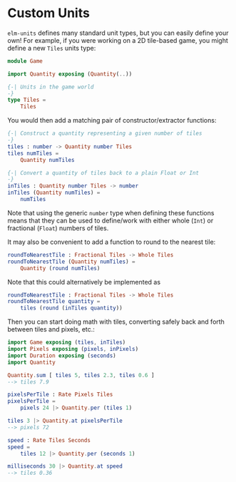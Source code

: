 # Custom Units

`elm-units` defines many standard unit types, but you can easily define your own! For example, if you were working on a 2D tile-based game, you might define a new `Tiles` units type:

```elm
module Game

import Quantity exposing (Quantity(..))

{-| Units in the game world
-}
type Tiles =
    Tiles
```

You would then add a matching pair of constructor/extractor functions:

```elm
{-| Construct a quantity representing a given number of tiles
-}
tiles : number -> Quantity number Tiles
tiles numTiles =
    Quantity numTiles

{-| Convert a quantity of tiles back to a plain Float or Int
-}
inTiles : Quantity number Tiles -> number
inTiles (Quantity numTiles) =
    numTiles
```

Note that using the generic `number` type when defining these functions means that they can be used to define/work with either whole (`Int`) or fractional (`Float`) numbers of tiles.

It may also be convenient to add a function to round to the nearest tile:
   
```elm
roundToNearestTile : Fractional Tiles -> Whole Tiles
roundToNearestTile (Quantity numTiles) =
    Quantity (round numTiles)
```

Note that this could alternatively be implemented as
   
```elm
roundToNearestTile : Fractional Tiles -> Whole Tiles
roundToNearestTile quantity =
    tiles (round (inTiles quantity))
```

Then you can start doing math with tiles, converting safely back and forth between tiles and pixels, etc.:

```elm
import Game exposing (tiles, inTiles)
import Pixels exposing (pixels, inPixels)
import Duration exposing (seconds)
import Quantity

Quantity.sum [ tiles 5, tiles 2.3, tiles 0.6 ]
--> tiles 7.9

pixelsPerTile : Rate Pixels Tiles
pixelsPerTile =
    pixels 24 |> Quantity.per (tiles 1)

tiles 3 |> Quantity.at pixelsPerTile
--> pixels 72

speed : Rate Tiles Seconds
speed =
    tiles 12 |> Quantity.per (seconds 1)

milliseconds 30 |> Quantity.at speed
--> tiles 0.36
```

